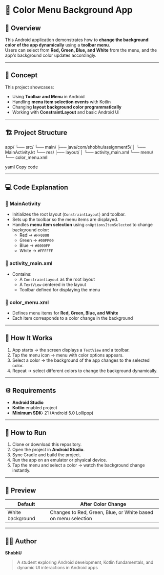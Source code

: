 # 🎨 Color Menu Background App  

## 📘 Overview  
This Android application demonstrates how to **change the background color of the app dynamically** using a **toolbar menu**.  
Users can select from **Red, Green, Blue, and White** from the menu, and the app's background color updates accordingly.

---

## 🧠 Concept  
This project showcases:  
- Using **Toolbar and Menu** in Android  
- Handling **menu item selection events** with Kotlin  
- Changing **layout background color programmatically**  
- Working with **ConstraintLayout** and basic Android UI  

---

## 🏗️ Project Structure  

app/
└── src/
└── main/
├── java/com/shobhu/assignment5/
│ └── MainActivity.kt
└── res/
├── layout/
│ └── activity_main.xml
└── menu/
└── color_menu.xml

yaml
Copy code

---

## 💻 Code Explanation  

### 🔹 MainActivity  
- Initializes the root layout (`ConstraintLayout`) and toolbar.  
- Sets up the toolbar so the menu items are displayed.  
- Handles **menu item selection** using `onOptionsItemSelected` to change background color:  
  - Red → `#FF0000`  
  - Green → `#00FF00`  
  - Blue → `#0000FF`  
  - White → `#FFFFFF`  

### 🔹 activity_main.xml  
- Contains:  
  - A `ConstraintLayout` as the root layout  
  - A `TextView` centered in the layout  
  - Toolbar defined for displaying the menu  

### 🔹 color_menu.xml  
- Defines menu items for **Red, Green, Blue, and White**  
- Each item corresponds to a color change in the background  

---

## 🧩 How It Works  

1. App starts → the screen displays a `TextView` and a toolbar.  
2. Tap the menu icon → menu with color options appears.  
3. Select a color → the background of the app changes to the selected color.  
4. Repeat → select different colors to change the background dynamically.  

---

## ⚙️ Requirements  

- **Android Studio**  
- **Kotlin** enabled project  
- **Minimum SDK:** 21 (Android 5.0 Lollipop)  

---

## 🚀 How to Run  

1. Clone or download this repository.  
2. Open the project in **Android Studio**.  
3. Sync Gradle and build the project.  
4. Run the app on an emulator or physical device.  
5. Tap the menu and select a color → watch the background change instantly.  

---

## 📸 Preview  

| Default | After Color Change |
|---------|-----------------|
| White background | Changes to Red, Green, Blue, or White based on menu selection |

---

## 🧑‍💻 Author  
**ShobhU**  
> A student exploring Android development, Kotlin fundamentals, and dynamic UI interactions in Android apps
